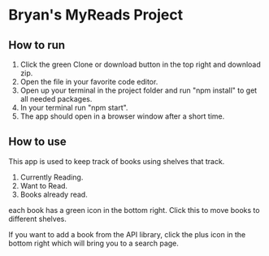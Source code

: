 # Bryan's MyReads Project

## How to run
1. Click the green Clone or download button in the top right and download zip.
2. Open the file in your favorite code editor.
3. Open up your terminal in the project folder and run "npm install" to get all needed packages.
4. In your terminal run "npm start".
5. The app should open in a browser window after a short time.

## How to use
This app is used to keep track of books using shelves that track.
1. Currently Reading.
2. Want to Read.
3. Books already read.

each book has a green icon in the bottom right. Click this to move books to different shelves.

If you want to add a book from the API library, click the plus icon in the bottom right which will bring you to a search page.

